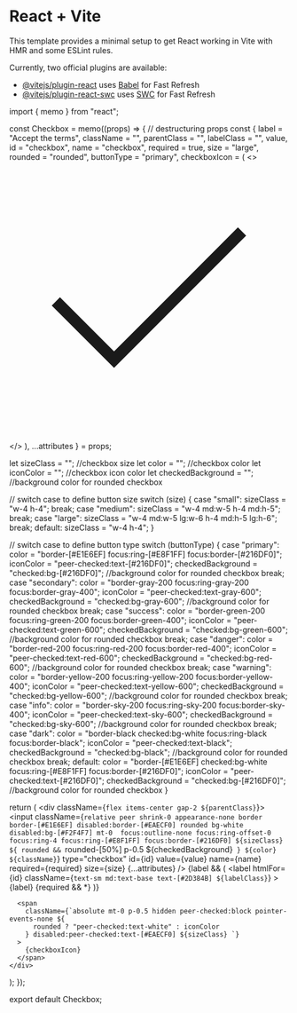 # React + Vite

This template provides a minimal setup to get React working in Vite with HMR and some ESLint rules.

Currently, two official plugins are available:

- [@vitejs/plugin-react](https://github.com/vitejs/vite-plugin-react/blob/main/packages/plugin-react/README.md) uses [Babel](https://babeljs.io/) for Fast Refresh
- [@vitejs/plugin-react-swc](https://github.com/vitejs/vite-plugin-react-swc) uses [SWC](https://swc.rs/) for Fast Refresh


import { memo } from "react";

const Checkbox = memo((props) => {
  // destructuring props
  const {
    label = "Accept the terms",
    className = "",
    parentClass = "",
    labelClass = "",
    value,
    id = "checkbox",
    name = "checkbox",
    required = true,
    size = "large",
    rounded = "rounded",
    buttonType = "primary",
    checkboxIcon = (
      <>
        <svg
          xmlns="http://www.w3.org/2000/svg"
          viewBox="0 0 24 24"
          fill="none"
          stroke="currentColor"
          strokeWidth="2.5"
          strokeLinecap="round"
          strokeLinejoin="round"
        >
          <polyline points="20 6 9 17 4 12"></polyline>
        </svg>
      </>
    ),
    ...attributes
  } = props;

  let sizeClass = ""; //checkbox size
  let color = ""; //checkbox color
  let iconColor = ""; //checkbox icon color
  let checkedBackground = ""; //background color for rounded checkbox

  // switch case to define button size
  switch (size) {
    case "small":
      sizeClass = "w-4 h-4";
      break;
    case "medium":
      sizeClass = "w-4 md:w-5 h-4 md:h-5";
      break;
    case "large":
      sizeClass = "w-4 md:w-5 lg:w-6 h-4 md:h-5 lg:h-6";
      break;
    default:
      sizeClass = "w-4 h-4";
  }

  // switch case to define button type
  switch (buttonType) {
    case "primary":
      color = "border-[#E1E6EF] focus:ring-[#E8F1FF] focus:border-[#216DF0]";
      iconColor = "peer-checked:text-[#216DF0]";
      checkedBackground = "checked:bg-[#216DF0]"; //background color for rounded checkbox
      break;
    case "secondary":
      color = "border-gray-200 focus:ring-gray-200 focus:border-gray-400";
      iconColor = "peer-checked:text-gray-600";
      checkedBackground = "checked:bg-gray-600"; //background color for rounded checkbox
      break;
    case "success":
      color = "border-green-200  focus:ring-green-200 focus:border-green-400";
      iconColor = "peer-checked:text-green-600";
      checkedBackground = "checked:bg-green-600"; //background color for rounded checkbox
      break;
    case "danger":
      color = "border-red-200 focus:ring-red-200 focus:border-red-400";
      iconColor = "peer-checked:text-red-600";
      checkedBackground = "checked:bg-red-600"; //background color for rounded checkbox
      break;
    case "warning":
      color = "border-yellow-200 focus:ring-yellow-200 focus:border-yellow-400";
      iconColor = "peer-checked:text-yellow-600";
      checkedBackground = "checked:bg-yellow-600"; //background color for rounded checkbox
      break;
    case "info":
      color = "border-sky-200 focus:ring-sky-200 focus:border-sky-400";
      iconColor = "peer-checked:text-sky-600";
      checkedBackground = "checked:bg-sky-600"; //background color for rounded checkbox
      break;
    case "dark":
      color =
        "border-black checked:bg-white focus:ring-black focus:border-black";
      iconColor = "peer-checked:text-black";
      checkedBackground = "checked:bg-black"; //background color for rounded checkbox
      break;
    default:
      color =
        "border-[#E1E6EF] checked:bg-white focus:ring-[#E8F1FF] focus:border-[#216DF0]";
      iconColor = "peer-checked:text-[#216DF0]";
      checkedBackground = "checked:bg-[#216DF0]"; //background color for rounded checkbox
  }

  return (
    <div className={`flex items-center gap-2 ${parentClass}`}>
      <input
        className={`relative peer shrink-0 appearance-none border border-[#E1E6EF] disabled:border-[#EAECF0] rounded bg-white disabled:bg-[#F2F4F7] mt-0  focus:outline-none focus:ring-offset-0 focus:ring-4 focus:ring-[#E8F1FF] focus:border-[#216DF0] ${sizeClass} ${
          rounded && `rounded-[50%] p-0.5 ${checkedBackground}`
        } ${color} ${className}`}
        type="checkbox"
        id={id}
        value={value}
        name={name}
        required={required}
        size={size}
        {...attributes}
      />
      {label && (
        <label
          htmlFor={id}
          className={`text-sm md:text-base text-[#2D384B] ${labelClass}`}
        >
          {label}
          {required && <span className="text-red-500">*</span>}
        </label>
      )}

      <span
        className={`absolute mt-0 p-0.5 hidden peer-checked:block pointer-events-none ${
          rounded ? "peer-checked:text-white" : iconColor
        } disabled:peer-checked:text-[#EAECF0] ${sizeClass} `}
      >
        {checkboxIcon}
      </span>
    </div>
  );
});

export default Checkbox;

